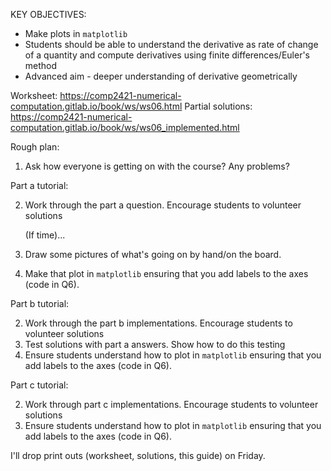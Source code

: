 KEY OBJECTIVES:

- Make plots in `matplotlib`
- Students should be able to understand the derivative as rate of change of a quantity and compute derivatives using finite differences/Euler's method
- Advanced aim - deeper understanding of derivative geometrically

Worksheet:
https://comp2421-numerical-computation.gitlab.io/book/ws/ws06.html
Partial solutions:
https://comp2421-numerical-computation.gitlab.io/book/ws/ws06_implemented.html

Rough plan:

1. Ask how everyone is getting on with the course? Any problems?

Part a tutorial:

2. Work through the part a question. Encourage students to volunteer solutions

    (If time)...
3. Draw some pictures of what's going on by hand/on the board.
4. Make that plot in `matplotlib` ensuring that you add labels to the axes (code in Q6).

Part b tutorial:

2. Work through the part b implementations. Encourage students to volunteer solutions
3. Test solutions with part a answers. Show how to do this testing
4. Ensure students understand how to plot in `matplotlib` ensuring that you add labels to the axes (code in Q6).

Part c tutorial:

2. Work through part c implementations. Encourage students to volunteer solutions
3. Ensure students understand how to plot in `matplotlib` ensuring that you add labels to the axes (code in Q6).

I'll drop print outs (worksheet, solutions, this guide) on Friday.
